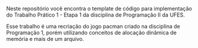 Neste repositório você encontra o template de código para implementação do Trabalho Prático 1 - Etapa 1 da disciplina de Programação II da UFES. 

Esse trabalho é uma recriação do jogo pacman criado na disciplina de Programação 1, porém utilizando conceitos de alocação dinâmica de memória e mais de um arquivo.
